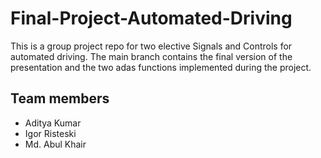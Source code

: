 # Final-Project-Automated-Driving
This is a group project repo for two elective Signals and Controls for automated driving. 
The main branch contains the final version of the presentation and the two adas functions implemented during the project.
## Team members
- Aditya Kumar
- Igor Risteski
- Md. Abul Khair

